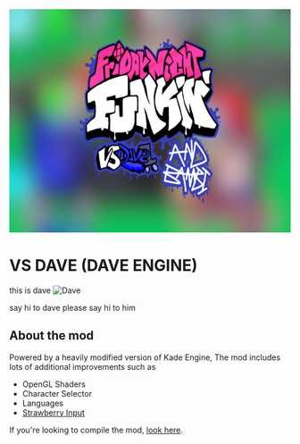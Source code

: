 <img src="KadeEngineWitBackground.png" width="600" height="400">

# VS DAVE (DAVE ENGINE)
this is dave
![Dave](https://cdn.discordapp.com/attachments/892140166309892136/905267141299802152/dorve_reale.png)

say hi to dave
please say hi to him

## About the mod
Powered by a heavily modified version of Kade Engine, The mod includes lots of additional improvements such as
- OpenGL Shaders
- Character Selector
- Languages
- [Strawberry Input](https://github.com/benjaminpants/Funkin-Strawberry)

If you're looking to compile the mod, [look here](Modding.md).